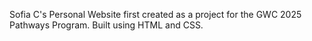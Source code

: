 Sofia C's Personal Website first created as a project for the GWC 2025 Pathways Program. Built using HTML and CSS.
